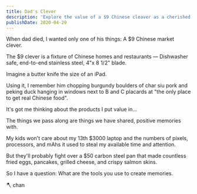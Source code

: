```yaml
---
title: Dad's Clever
description: 'Explore the value of a $9 Chinese cleaver as a cherished memory of a late father, and the importance of using everyday tools to create lasting memories.'
publishDate: 2020-04-29
---
```


When dad died, I wanted only one of his things:
A \$9 Chinese market clever.

The \$9 clever is a fixture of Chinese homes and restaurants —
Dishwasher safe, end-to-end stainless steel, 4"x 8 1/2" blade.

Imagine a butter knife the size of an iPad.

Using it, I remember him chopping burgundy boulders of char siu pork and peking duck hanging in windows next to B and C placards at "the only place to get real Chinese food".

It's got me thinking about the products I put value in…

The things we pass along are things we have shared, positive memories with.

My kids won't care about my 13th \$3000 laptop and the numbers of pixels, processors, and mAhs it used to steal my available time and attention.

But they'll probably fight over a \$50 carbon steel pan that made countless fried eggs, pancakes, grilled cheese, and crispy salmon skins.

So I have a question:
What are the tools you use to create memories.

🪓 chan
